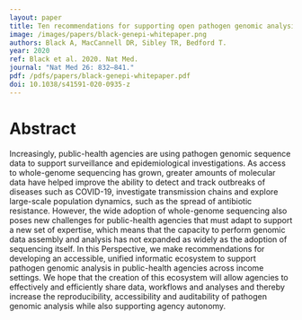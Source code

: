 ```yaml
---
layout: paper
title: Ten recommendations for supporting open pathogen genomic analysis in public health
image: /images/papers/black-genepi-whitepaper.png
authors: Black A, MacCannell DR, Sibley TR, Bedford T.
year: 2020
ref: Black et al. 2020. Nat Med.
journal: "Nat Med 26: 832–841."
pdf: /pdfs/papers/black-genepi-whitepaper.pdf
doi: 10.1038/s41591-020-0935-z
---
```


# Abstract

Increasingly, public-health agencies are using pathogen genomic sequence data to support surveillance and epidemiological investigations. As access to whole-genome sequencing has grown, greater amounts of molecular data have helped improve the ability to detect and track outbreaks of diseases such as COVID-19, investigate transmission chains and explore large-scale population dynamics, such as the spread of antibiotic resistance. However, the wide adoption of whole-genome sequencing also poses new challenges for public-health agencies that must adapt to support a new set of expertise, which means that the capacity to perform genomic data assembly and analysis has not expanded as widely as the adoption of sequencing itself. In this Perspective, we make recommendations for developing an accessible, unified informatic ecosystem to support pathogen genomic analysis in public-health agencies across income settings. We hope that the creation of this ecosystem will allow agencies to effectively and efficiently share data, workflows and analyses and thereby increase the reproducibility, accessibility and auditability of pathogen genomic analysis while also supporting agency autonomy.
